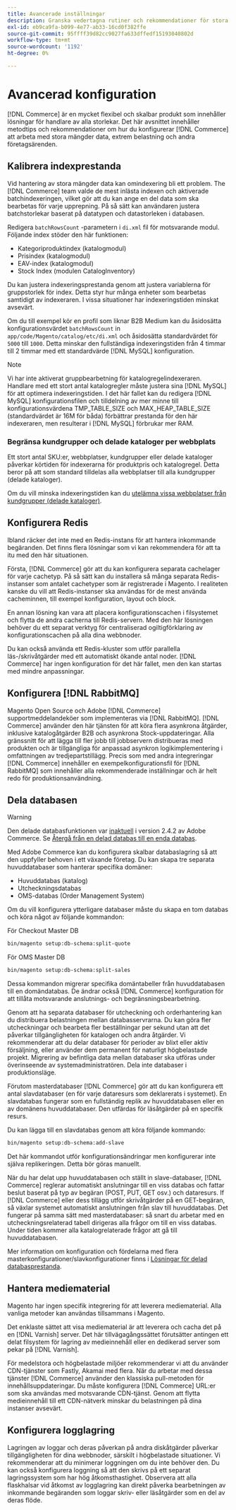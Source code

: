 ```yaml
---
title: Avancerade inställningar
description: Granska vedertagna rutiner och rekommendationer för stora företagssystem som utformats för att bearbeta stora datavolymer.
exl-id: eb9ca9fa-b099-4e77-ab33-16cd0f382ffe
source-git-commit: 95ffff39d82cc9027fa633dffedf15193040802d
workflow-type: tm+mt
source-wordcount: '1192'
ht-degree: 0%

---
```


# Avancerad konfiguration

[!DNL Commerce] är en mycket flexibel och skalbar produkt som innehåller lösningar för handlare av alla storlekar. Det här avsnittet innehåller metodtips och rekommendationer om hur du konfigurerar [!DNL Commerce] att arbeta med stora mängder data, extrem belastning och andra företagsärenden.

## Kalibrera indexprestanda

Vid hantering av stora mängder data kan omindexering bli ett problem. The [!DNL Commerce] team valde de mest inlästa indexen och aktiverade batchindexeringen, vilket gör att du kan ange en del data som ska bearbetas för varje upprepning. På så sätt kan användaren justera batchstorlekar baserat på datatypen och datastorleken i databasen.

Redigera `batchRowsCount` -parametern i `di.xml` fil för motsvarande modul. Följande index stöder den här funktionen:

* Kategoriproduktindex (katalogmodul)
* Prisindex (katalogmodul)
* EAV-index (katalogmodul)
* Stock Index (modulen CatalogInventory)

Du kan justera indexeringsprestanda genom att justera variablerna för gruppstorlek för index. Detta styr hur många enheter som bearbetas samtidigt av indexeraren. I vissa situationer har indexeringstiden minskat avsevärt.

Om du till exempel kör en profil som liknar B2B Medium kan du åsidosätta konfigurationsvärdet `batchRowsCount` in `app/code/Magento/catalog/etc/di.xml` och åsidosätta standardvärdet för `5000` till `1000`. Detta minskar den fullständiga indexeringstiden från 4 timmar till 2 timmar med ett standardvärde [!DNL MySQL] konfiguration.

>[!NOTE]
>
>Vi har inte aktiverat gruppbearbetning för katalogregelindexeraren. Handlare med ett stort antal katalogregler måste justera sina [!DNL MySQL] för att optimera indexeringstiden. I det här fallet kan du redigera [!DNL MySQL] konfigurationsfilen och tilldelning av mer minne till konfigurationsvärdena TMP_TABLE_SIZE och MAX_HEAP_TABLE_SIZE (standardvärdet är 16M för båda) förbättrar prestanda för den här indexeraren, men resulterar i [!DNL MySQL] förbrukar mer RAM.

### Begränsa kundgrupper och delade kataloger per webbplats

Ett stort antal SKU:er, webbplatser, kundgrupper eller delade kataloger påverkar körtiden för indexerarna för produktpris och katalogregel. Detta beror på att som standard tilldelas alla webbplatser till alla kundgrupper (delade kataloger).

Om du vill minska indexeringstiden kan du [utelämna vissa webbplatser från kundgrupper (delade kataloger)](https://developer.adobe.com/commerce/php/development/components/indexing/optimization/#customer-group-limitations-by-websites).

## Konfigurera Redis

Ibland räcker det inte med en Redis-instans för att hantera inkommande begäranden. Det finns flera lösningar som vi kan rekommendera för att ta itu med den här situationen.

Första, [!DNL Commerce] gör att du kan konfigurera separata cachelager för varje cachetyp. På så sätt kan du installera så många separata Redis-instanser som antalet cachetyper som är registrerade i Magento. I realiteten kanske du vill att Redis-instanser ska användas för de mest använda cacheminnen, till exempel konfiguration, layout och block.

En annan lösning kan vara att placera konfigurationscachen i filsystemet och flytta de andra cacherna till Redis-servern. Med den här lösningen behöver du ett separat verktyg för centraliserad ogiltigförklaring av konfigurationscachen på alla dina webbnoder.

Du kan också använda ett Redis-kluster som utför parallella läs-/skrivåtgärder med ett automatiskt ökande antal noder. [!DNL Commerce] har ingen konfiguration för det här fallet, men den kan startas med mindre anpassningar.

## Konfigurera [!DNL RabbitMQ]

Magento Open Source och Adobe [!DNL Commerce] supportmeddelandeköer som implementeras via [!DNL RabbitMQ]. [!DNL Commerce] använder den här tjänsten för att köra flera asynkrona åtgärder, inklusive katalogåtgärder B2B och asynkrona Stock-uppdateringar. Alla gränssnitt för att lägga till fler jobb till jobbservern distribueras med produkten och är tillgängliga för anpassad asynkron logikimplementering i omfattningen av tredjepartstillägg. Precis som med andra integreringar [!DNL Commerce] innehåller en exempelkonfigurationsfil för [!DNL RabbitMQ] som innehåller alla rekommenderade inställningar och är helt redo för produktionsanvändning.

## Dela databasen

>[!WARNING]
>
>Den delade databasfunktionen var [inaktuell](https://community.magento.com/t5/Magento-DevBlog/Deprecation-of-Split-Database-in-Magento-Commerce/ba-p/465187) i version 2.4.2 av Adobe Commerce. Se [Återgå från en delad databas till en enda databas](../configuration/storage/revert-split-database.md).

Med Adobe Commerce kan du konfigurera skalbar databaslagring så att den uppfyller behoven i ett växande företag. Du kan skapa tre separata huvuddatabaser som hanterar specifika domäner:

* Huvuddatabas (katalog)
* Utcheckningsdatabas
* OMS-databas (Order Management System)

Om du vill konfigurera ytterligare databaser måste du skapa en tom databas och köra något av följande kommandon:

För Checkout Master DB

```bash
bin/magento setup:db-schema:split-quote
```

För OMS Master DB

```bash
bin/magento setup:db-schema:split-sales
```

Dessa kommandon migrerar specifika domäntabeller från huvuddatabasen till en domändatabas. De ändrar också [!DNL Commerce] konfiguration för att tillåta motsvarande anslutnings- och begränsningsbearbetning.

Genom att ha separata databaser för utcheckning och orderhantering kan du distribuera belastningen mellan databasservrarna. Du kan göra fler utcheckningar och bearbeta fler beställningar per sekund utan att det påverkar tillgängligheten för katalogen och andra åtgärder. Vi rekommenderar att du delar databaser för perioder av blixt eller aktiv försäljning, eller använder dem permanent för naturligt högbelastade projekt. Migrering av befintliga data mellan databaser ska utföras under överinseende av systemadministratören.  Dela inte databaser i produktionsläge.

Förutom masterdatabaser [!DNL Commerce] gör att du kan konfigurera ett antal slavdatabaser (en för varje dataresurs som deklarerats i systemet). En slavdatabas fungerar som en fullständig replik av huvuddatabasen eller en av domänens huvuddatabaser. Den utfärdas för läsåtgärder på en specifik resurs.

Du kan lägga till en slavdatabas genom att köra följande kommando:

```bash
bin/magento setup:db-schema:add-slave
```

Det här kommandot utför konfigurationsändringar men konfigurerar inte själva replikeringen. Detta bör göras manuellt.

När du har delat upp huvuddatabasen och ställt in slave-databaser, [!DNL Commerce] reglerar automatiskt anslutningar till en viss databas och fattar beslut baserat på typ av begäran (POST, PUT, GET osv.) och dataresurs. If [!DNL Commerce] eller dess tillägg utför skrivåtgärder på en GET-begäran, så växlar systemet automatiskt anslutningen från slav till huvuddatabas. Det fungerar på samma sätt med masterdatabaser: så snart du arbetar med en utcheckningsrelaterad tabell dirigeras alla frågor om till en viss databas. Under tiden kommer alla katalogrelaterade frågor att gå till huvuddatabasen.

Mer information om konfiguration och fördelarna med flera masterkonfigurationer/slavkonfigurationer finns i
[Lösningar för delad databasprestanda](../configuration/storage/multi-master.md).

## Hantera mediematerial

Magento har ingen specifik integrering för att leverera mediematerial. Alla vanliga metoder kan användas tillsammans i Magento.

Det enklaste sättet att visa mediematerial är att leverera och cacha det på en [!DNL Varnish] server. Det här tillvägagångssättet förutsätter antingen ett delat filsystem för lagring av medieinnehåll eller en dedikerad server som pekar på [!DNL Varnish].

För medelstora och högbelastade miljöer rekommenderar vi att du använder CDN-tjänster som Fastly, Akamai med flera. När du arbetar med dessa tjänster [!DNL Commerce] använder den klassiska pull-metoden för innehållsuppdateringar. Du måste konfigurera [!DNL Commerce] URL:er som ska användas med motsvarande CDN-tjänst. Genom att flytta medieinnehåll till ett CDN-nätverk minskar du belastningen på dina instanser avsevärt.

## Konfigurera logglagring

Lagringen av loggar och deras påverkan på andra diskåtgärder påverkar tillgängligheten för dina webbnoder, särskilt i högbelastade situationer. Vi rekommenderar att du minimerar loggningen om du inte behöver den. Du kan också konfigurera loggning så att den skrivs på ett separat lagringssystem som har hög åtkomsthastighet. Observera att alla flaskhalsar vid åtkomst av logglagring kan direkt påverka bearbetningen av inkommande begäranden som loggar skriv- eller läsåtgärder som en del av deras flöde.
